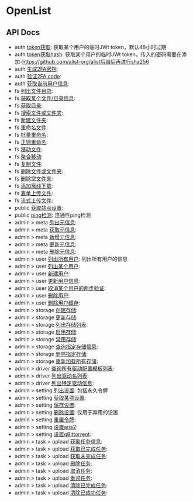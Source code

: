 # OpenList

## API Docs
- auth [token获取](https://openlist.apifox.cn/api-128101241.md): 获取某个用户的临时JWt token，默认48小时过期
- auth [token获取hash](https://openlist.apifox.cn/api-128101242.md): 获取某个用户的临时JWt token，传入的密码需要在添加-https://github.com/alist-org/alist后缀后再进行sha256
- auth [生成2FA密钥](https://openlist.apifox.cn/api-128101243.md): 
- auth [验证2FA code](https://openlist.apifox.cn/api-128101244.md): 
- auth [获取当前用户信息](https://openlist.apifox.cn/api-128101245.md): 
- fs [列出文件目录](https://openlist.apifox.cn/api-128101246.md): 
- fs [获取某个文件/目录信息](https://openlist.apifox.cn/api-128101247.md): 
- fs [获取目录](https://openlist.apifox.cn/api-128101248.md): 
- fs [搜索文件或文件夹](https://openlist.apifox.cn/api-128101249.md): 
- fs [新建文件夹](https://openlist.apifox.cn/api-128101250.md): 
- fs [重命名文件](https://openlist.apifox.cn/api-128101251.md): 
- fs [批量重命名](https://openlist.apifox.cn/api-128101252.md): 
- fs [正则重命名](https://openlist.apifox.cn/api-128101253.md): 
- fs [移动文件](https://openlist.apifox.cn/api-128101255.md): 
- fs [聚合移动](https://openlist.apifox.cn/api-128101259.md): 
- fs [复制文件](https://openlist.apifox.cn/api-128101256.md): 
- fs [删除文件或文件夹](https://openlist.apifox.cn/api-128101257.md): 
- fs [删除空文件夹](https://openlist.apifox.cn/api-128101258.md): 
- fs [添加离线下载](https://openlist.apifox.cn/api-175404336.md): 
- fs [表单上传文件](https://openlist.apifox.cn/api-128101254.md): 
- fs [流式上传文件](https://openlist.apifox.cn/api-128101260.md): 
- public [获取站点设置](https://openlist.apifox.cn/api-128101263.md): 
- public [ping检测](https://openlist.apifox.cn/api-128101264.md): 连通性ping检测
- admin > meta [列出元信息](https://openlist.apifox.cn/api-128101265.md): 
- admin > meta [获取元信息](https://openlist.apifox.cn/api-128101266.md): 
- admin > meta [新增元信息](https://openlist.apifox.cn/api-128101267.md): 
- admin > meta [更新元信息](https://openlist.apifox.cn/api-128101268.md): 
- admin > meta [删除元信息](https://openlist.apifox.cn/api-128101269.md): 
- admin > user [列出所有用户](https://openlist.apifox.cn/api-128101270.md): 列出所有用户的信息
- admin > user [列出某个用户](https://openlist.apifox.cn/api-128101271.md): 
- admin > user [新建用户](https://openlist.apifox.cn/api-128101272.md): 
- admin > user [更新用户信息](https://openlist.apifox.cn/api-128101273.md): 
- admin > user [取消某个用户的两步验证](https://openlist.apifox.cn/api-128101274.md): 
- admin > user [删除用户](https://openlist.apifox.cn/api-128101275.md): 
- admin > user [删除用户缓存](https://openlist.apifox.cn/api-128101276.md): 
- admin > storage [创建存储](https://openlist.apifox.cn/api-175457115.md): 
- admin > storage [更新存储](https://openlist.apifox.cn/api-175457877.md): 
- admin > storage [列出存储列表](https://openlist.apifox.cn/api-128101277.md): 
- admin > storage [启用存储](https://openlist.apifox.cn/api-128101278.md): 
- admin > storage [禁用存储](https://openlist.apifox.cn/api-128101279.md): 
- admin > storage [查询指定存储信息](https://openlist.apifox.cn/api-128101281.md): 
- admin > storage [删除指定存储](https://openlist.apifox.cn/api-128101282.md): 
- admin > storage [重新加载所有存储](https://openlist.apifox.cn/api-128101283.md): 
- admin > driver [查询所有驱动配置模板列表](https://openlist.apifox.cn/api-128101284.md): 
- admin > driver [列出驱动名列表](https://openlist.apifox.cn/api-128101285.md): 
- admin > driver [列出特定驱动信息](https://openlist.apifox.cn/api-128101286.md): 
- admin > setting [列出设置](https://openlist.apifox.cn/api-128101287.md): 包括永久令牌
- admin > setting [获取某项设置](https://openlist.apifox.cn/api-128101288.md): 
- admin > setting [保存设置](https://openlist.apifox.cn/api-128101289.md): 
- admin > setting [删除设置](https://openlist.apifox.cn/api-128101290.md): 仅用于弃用的设置
- admin > setting [重置令牌](https://openlist.apifox.cn/api-128101291.md): 
- admin > setting [设置aria2](https://openlist.apifox.cn/api-128101292.md): 
- admin > setting [设置qBittorrent](https://openlist.apifox.cn/api-128101293.md): 
- admin > task > upload [获取任务信息](https://openlist.apifox.cn/api-142468741.md): 
- admin > task > upload [获取已完成任务](https://openlist.apifox.cn/api-128101294.md): 
- admin > task > upload [获取未完成任务](https://openlist.apifox.cn/api-128101295.md): 
- admin > task > upload [删除任务](https://openlist.apifox.cn/api-128101296.md): 
- admin > task > upload [取消任务](https://openlist.apifox.cn/api-128101297.md): 
- admin > task > upload [重试任务](https://openlist.apifox.cn/api-128101298.md): 
- admin > task > upload [清除已完成任务](https://openlist.apifox.cn/api-128101299.md): 
- admin > task > upload [清除已成功任务](https://openlist.apifox.cn/api-128101300.md): 